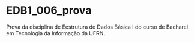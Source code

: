 # EDB1_006_prova
Prova da disciplina de Eestrutura de Dados Básica I do curso de Bacharel em Tecnologia da Informação da UFRN.
